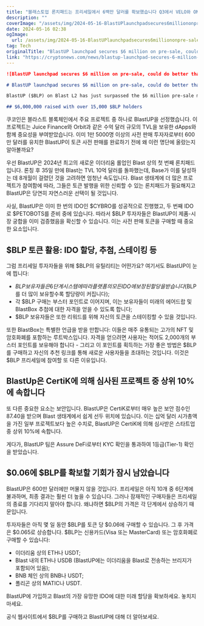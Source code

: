 ```yaml
---
title: "블래스토업 론치패드는 프리세일에서 6백만 달러를 확보했습니다 Q3에서 VELO와 ONDO보다 더 나은 실적을 보일 전망입니다"
description: ""
coverImage: "/assets/img/2024-05-16-BlastUPlaunchpadsecures6milliononpre-salecoulddobetterthanVELOandONDOinQ3_thumbnail.png"
date: 2024-05-16 02:38
ogImage: 
  url: /assets/img/2024-05-16-BlastUPlaunchpadsecures6milliononpre-salecoulddobetterthanVELOandONDOinQ3_thumbnail.png
tag: Tech
originalTitle: "BlastUP launchpad secures $6 million on pre-sale, could do better than VELO and ONDO in Q3"
link: "https://cryptonews.com/news/blastup-launchpad-secures-6-million-on-pre-sale-could-do-better-than-velo-and-ondo-in-q3.htm"
---
```



```markdown
![BlastUP launchpad secures $6 million on pre-sale, could do better than VELO and ONDO in Q3](/assets/img/2024-05-16-BlastUPlaunchpadsecures6milliononpre-salecoulddobetterthanVELOandONDOinQ3_thumbnail.png)

# BlastUP launchpad secures $6 million on pre-sale, could do better than VELO and ONDO in Q3

BlastUP ($BLP) on Blast L2 has just surpassed the $6 million pre-sale mark. Experts are buzzing about this launchpad – find out how to increase your chances of receiving the airdrop.

## $6,000,000 raised with over 15,000 $BLP holders
```



쿠코인은 블라스트 블록체인에서 주요 프로젝트 중 하나로 BlastUP을 선정했습니다. 이 프로젝트는 Juice Finance와 Orbit과 같은 수억 달러 규모의 TVL을 보유한 dApps와 함께 중요성을 부여받았습니다. 이미 1만 5000명 이상의 사전 판매 투자자로부터 600만 달러를 유치한 BlastUP이 토큰 사전 판매를 완료하기 전에 왜 이런 명단에 올랐는지 알아볼까요?

우선 BlastUP은 2024년 최고의 새로운 이더리움 롤업인 Blast 상의 첫 번째 론치패드입니다. 론칭 후 35일 만에 Blast는 TVL 10억 달러를 돌파했는데, Base가 이를 달성하는 데 8개월이 걸렸던 것을 고려하면 엄청난 속도입니다. Blast 생태계에 더 많은 프로젝트가 참여함에 따라, 그들은 토큰 발행을 위한 신뢰할 수 있는 론치패드가 필요해지고 BlastUP은 당연히 자연스러운 선택이 될 것입니다.

사실, BlastUP은 이미 한 번의 IDO인 $CYBRO를 성공적으로 진행했고, 두 번째 IDO로 $PETOBOTS를 준비 중에 있습니다. 따라서 $BLP 투자자들은 BlastUP이 제품-시장 궁합을 이미 검증했음을 확신할 수 있습니다. 이는 사전 판매 토큰을 구매할 때 중요한 요소입니다.

## $BLP 토큰 활용: IDO 할당, 추첨, 스테이킹 등



그럼 프리세일 투자자들을 위해 $BLP의 유틸리티는 어떤가요? 여기서도 BlastUP이 눈에 띕니다:

- $BLP 보유자들은 6단계 시스템에 따라 플랫폼의 모든 IDO에 보장된 할당을 받습니다($BLP를 더 많이 보유할수록 할당량이 커집니다);
- 각 $BLP 구매는 부스터 포인트로 이어지며, 이는 보유자들이 미래의 에어드랍 및 BlastBox 추첨에 대한 자격을 얻을 수 있도록 합니다;
- $BLP 보유자들은 또한 리워드를 위해 자신의 토큰을 스테이킹할 수 있을 것입니다.

또한 BlastBox는 특별한 언급을 받을 만합니다: 이들은 매주 유통되는 고가의 NFT 및 암호화폐를 포함하는 루트박스입니다. 자격을 얻으려면 사용자는 적어도 2,000개의 부스터 포인트를 보유해야 합니다 - 그리고 이 포인트를 획득하는 가장 좋은 방법은 $BLP를 구매하고 자신의 추천 링크를 통해 새로운 사용자들을 초대하는 것입니다. 이것은 $BLP 프리세일에 참여할 또 다른 이유입니다.

## BlastUp은 CertiK에 의해 심사된 프로젝트 중 상위 10%에 속합니다



또 다른 중요한 요소는 보안입니다. BlastUP은 CertiK로부터 매우 높은 보안 점수인 87.40을 받으며 Blast 생태계에서 쉽게 선두 위치에 있습니다. 이는 십억 달러 시가총액을 가진 일부 프로젝트보다 높은 수치로, BlastUP은 CertiK에 의해 심사받은 스타트업 중 상위 10%에 속합니다.

게다가, BlastUP 팀은 Assure DeFi로부터 KYC 확인을 통과하여 1등급(Tier-1) 확인을 받았습니다.

## $0.06에 $BLP를 확보할 기회가 잠시 남았습니다

BlastUP은 600만 달러에만 머물지 않을 것입니다. 프리세일은 아직 10개 중 6단계에 불과하며, 최종 결과는 훨씬 더 높을 수 있습니다. 그러나 잠재적인 구매자들은 프리세일의 종료를 기다리지 말아야 합니다. 왜냐하면 $BLP의 가격은 각 단계에서 상승하기 때문입니다.



투자자들은 아직 몇 일 동안 $BLP를 토큰 당 $0.06에 구매할 수 있습니다. 그 후 가격은 $0.065로 상승합니다. $BLP는 신용카드(Visa 또는 MasterCard) 또는 암호화폐로 구매할 수 있습니다:

- 이더리움 상의 ETH나 USDT;
- Blast 내의 ETH나 USDB (BlastUP에는 이더리움을 Blast로 전송하는 브리지가 포함되어 있음);
- BNB 체인 상의 BNB나 USDT;
- 폴리곤 상의 MATIC나 USDT.

BlastUP에 가입하고 Blast의 가장 유망한 IDO에 대한 미래 할당을 확보하세요. 놓치지 마세요.

공식 웹사이트에서 $BLP를 구매하고 BlastUP에 대해 더 알아보세요.